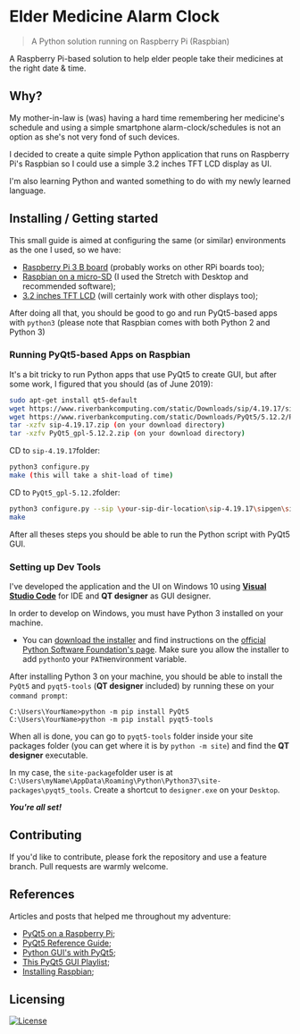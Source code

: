 # Elder Medicine Alarm Clock
> A Python solution running on Raspberry Pi (Raspbian)

A Raspberry Pi-based solution to help elder people take their medicines at the right date & time.
## Why?
My mother-in-law is (was) having a hard time remembering her medicine's schedule and using a simple smartphone alarm-clock/schedules is not an option as she's not very fond of such devices.

I decided to create a quite simple Python application that runs on Raspberry Pi's Raspbian so I could use a simple 3.2 inches TFT LCD display as UI.

I'm also learning Python and wanted something to do with my newly learned language.

## Installing / Getting started

This small guide is aimed at configuring the same (or similar) environments as the one I used, so we have:
 - [Raspberry Pi 3 B board](https://www.raspberrypi.org/products/raspberry-pi-3-model-b/) (probably works on other RPi boards too);
 - [Raspbian on a micro-SD](https://www.raspberrypi.org/downloads/raspbian/) (I used the Stretch with Desktop and recommended software);
 - [3.2 inches TFT LCD](https://www.waveshare.com/wiki/3.2inch_RPi_LCD_%28B%29) (will certainly work with other displays too);

After doing all that, you should be good to go and run PyQt5-based apps with `python3` (please note that Raspbian comes with both Python 2 and Python 3)

### Running PyQt5-based Apps on Raspbian

It's a bit tricky to run Python apps that use PyQt5 to create GUI, but after some work, I figured that you should (as of June 2019):

```bash
sudo apt-get install qt5-default
wget https://www.riverbankcomputing.com/static/Downloads/sip/4.19.17/sip-4.19.17.zip 
wget https://www.riverbankcomputing.com/static/Downloads/PyQt5/5.12.2/PyQt5_gpl-5.12.2.zip
tar -xzfv sip-4.19.17.zip (on your download directory)
tar -xzfv PyQt5_gpl-5.12.2.zip (on your download directory)
```
CD to `sip-4.19.17`folder:
```bash
python3 configure.py
make (this will take a shit-load of time)
```
CD to `PyQt5_gpl-5.12.2`folder:
```bash
python3 configure.py --sip \your-sip-dir-location\sip-4.19.17\sipgen\sip
make
```
After all theses steps you should be able to run the Python script with PyQt5 GUI.
### Setting up Dev Tools

I've developed the application and the UI on Windows 10 using [**Visual Studio Code**](https://code.visualstudio.com/) for IDE and **QT designer** as GUI designer. 

In order to develop on Windows, you must have Python 3 installed on your machine. 

- You can [download the installer](https://www.python.org/downloads/) and find instructions on the [official Python Software Foundation's page](https://www.python.org/). Make sure you allow the installer to add `python`to your `PATH`environment variable.

After installing Python 3 on your machine, you should be able to install the `PyQt5` and  `pyqt5-tools` (**QT designer** included) by running these on your `command prompt`:
```
C:\Users\YourName>python -m pip install PyQt5
C:\Users\YourName>python -m pip install pyqt5-tools
```
When all is done, you can go to `pyqt5-tools` folder inside your site packages folder (you can get where it is by `python -m site`) and find the **QT designer** executable.

In my case, the `site-package`folder user is at `C:\Users\myName\AppData\Roaming\Python\Python37\site-packages\pyqt5_tools`. Create a shortcut to `designer.exe` on your `Desktop`.

***You're all set!***

## Contributing

If you'd like to contribute, please fork the repository and use a feature
branch. Pull requests are warmly welcome.

## References
Articles and posts that helped me throughout my adventure:
 - [PyQt5 on a Raspberry Pi](https://raspberrypi.stackexchange.com/a/63058/104888);
 - [PyQt5 Reference Guide](https://www.riverbankcomputing.com/static/Docs/PyQt5/);
 - [Python GUI's with PyQt5](https://www.youtube.com/watch?v=ksW59gYEl6Q);
 - [This PyQt5 GUI Playlist](https://www.youtube.com/watch?v=yD0iu3n-e_s&list=PL1FgJUcJJ03uO70zDLDF3oaTu6s2QLOPa);
 - [Installing Raspbian](https://www.raspberrypi.org/downloads/raspbian/);


## Licensing

[![License](https://img.shields.io/github/license/ruirizzi/elder-medicine-alarm-clock.svg?color=blue&style=flat-square)](https://github.com/ruirizzi/elder-medicine-alarm-clock/blob/master/LICENSE)
